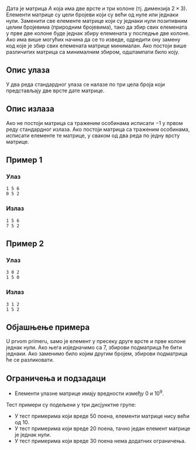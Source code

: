 ﻿Дата је матрица $A$ која има две врсте и три колоне (тј. димензија $2\times 3$). Елементи матрице су цели бројеви који су већи од нуле или једнаки нули. Заменити све елементе матрице који су једнаки нули позитивним целим бројевима (природним бројевима), тако да збир свих елемената у прве две колоне буде једнак збиру елемената у последње две колоне. Ако има више могућих начина да се то изведе, одредити ону замену код које је збир свих елемената матрице минималан. Ако постоји више различитих матрица са минималним збиром, одштампати било коју.

## Опис улаза
У два реда стандардног улаза се налазе по три цела броја који представљају две врсте дате матрице.

## Опис излаза
Ако не постоји матрица са траженим особинама исписати $-1$ у првом реду стандардног излаза. Ако постоји матрица са траженим особинама, исписати елементе те матрице, у сваком од два реда по једну врсту матрице.

## Пример 1
### Улаз
```
1 5 6
0 5 2
```
### Излаз
```
1 5 6
7 5 2
```

## Пример 2
### Улаз
```
3 0 2
1 5 0
```

### Излаз
```
3 1 2
1 5 2
```

## Објашњење примера
U prvom primeru, sамо је елемент у пресеку друге врсте и прве колоне једнак нули. Ако њега изједначимо са $7$, збирови подматрица ће бити једнаки. Ако заменимо било којим другим бројем, збирови подматрица ће се разликовати.

## Ограничења и подзадаци

* Елементи улазне матрице имају вредности између $0$ и $10^9$.

Тест примери су подељени у три дисјунктне групе:

* У тест примерима који вреде $50$ поена, елементи матрице нису већи од $10$.
* У тест примерима који вреде $20$ поена, тачно један елемент матрице је једнак нули.
* У тест примерима који вреде $30$ поена нема додатних ограничења. 

